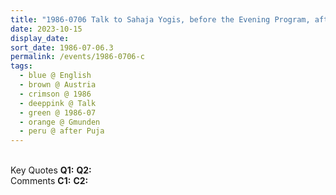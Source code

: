 ```yaml
---
title: "1986-0706 Talk to Sahaja Yogis, before the Evening Program, after the Guru Pūjā, Hall, Kongresshaus Toscana, Toscanapark und Ruhe, Johann Orth-Allee 23, Gmunden (75 kms E of Salzburg), Austria"
date: 2023-10-15
display_date: 
sort_date: 1986-07-06.3
permalink: /events/1986-0706-c
tags:
  - blue @ English
  - brown @ Austria
  - crimson @ 1986
  - deeppink @ Talk
  - green @ 1986-07
  - orange @ Gmunden
  - peru @ after Puja
---
```


<br>

<wave-list>
  <list-title color="DarkSeaGreen" width="55">Key Quotes</list-title>
  <list-item color="BlanchedAlmond" width="280"><b>Q1:</b> <i></i></list-item>
  <list-item color="Lavender" width="280"><b>Q2:</b> <i></i></list-item>
</wave-list>

<br>

<wave-list>
  <list-title color="DarkSeaGreen" width="55">Comments</list-title>
  <list-item color="BlanchedAlmond" width="280"><b>C1:</b> <i></i></list-item>
  <list-item color="Lavender" width="280"><b>C2:</b> <i></i></list-item>
</wave-list>